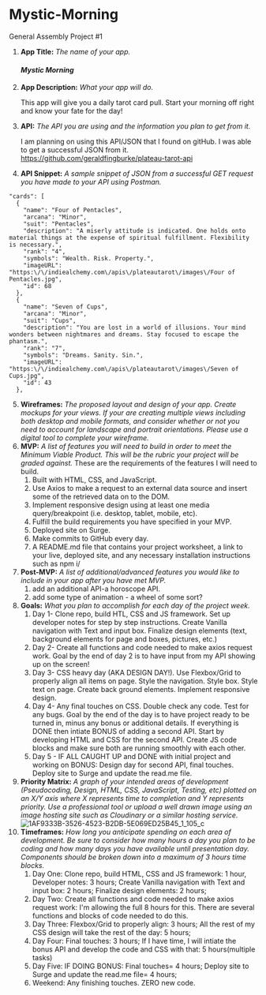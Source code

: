 # Mystic-Morning
General Assembly Project #1
1. **App Title:** *The name of your app. <h4> Mystic Morning* </h4>
2. **App Description:** *What your app will do.* <p>This app will give you a daily tarot card pull. Start your morning off right and know your fate for the day!</p>
3. **API:** *The API you are using and the information you plan to get from it.* <p> I am planning on using this API/JSON that I found on gitHub. I was able to get a successful JSON from it. https://github.com/geraldfingburke/plateau-tarot-api</p> 
4. **API Snippet:** *A sample snippet of JSON from a successful GET request you have made to your API using Postman.*
  ```
  "cards": [
    {
      "name": "Four of Pentacles",
      "arcana": "Minor",
      "suit": "Pentacles",
      "description": "A miserly attitude is indicated. One holds onto material things at the expense of spiritual fulfillment. Flexibility is necessary.",
      "rank": "4",
      "symbols": "Wealth. Risk. Property.",
      "imageURL": "https:\/\/indiealchemy.com\/apis\/plateautarot\/images\/Four of Pentacles.jpg",
      "id": 68
    },
    {
      "name": "Seven of Cups",
      "arcana": "Minor",
      "suit": "Cups",
      "description": "You are lost in a world of illusions. Your mind wonders between nightmares and dreams. Stay focused to escape the phantasm.",
      "rank": "7",
      "symbols": "Dreams. Sanity. Sin.",
      "imageURL": "https:\/\/indiealchemy.com\/apis\/plateautarot\/images\/Seven of Cups.jpg",
      "id": 43
    },
  ```
5. **Wireframes:** *The proposed layout and design of your app. Create mockups for your views. If your are creating multiple views including both desktop and mobile formats, and consider whether or not you need to account for landscape and portrait orientations. Please use a digital tool to complete your wireframe.*
6. **MVP:** *A list of features you will need to build in order to meet the Minimum Viable Product. This will be the rubric your project will be graded against.* These are the requirements of the features I will need to build. 
   1. Built with HTML, CSS, and JavaScript.
   2. Use Axios to make a request to an external data source and insert some of the retrieved data on to the DOM.
   3. Implement responsive design using at least one media query/breakpoint (i.e. desktop, tablet, mobile, etc).
   4. Fulfill the build requirements you have specified in your MVP.
   5. Deployed site on Surge.
   6. Make commits to GitHub every day.
   7. A README.md file that contains your project worksheet, a link to your live, deployed site, and any necessary installation instructions such as npm i/
7. **Post-MVP:** *A list of additional/advanced features you would like to include in your app after you have met MVP.*
   1. add an additional API-a horoscope API.
   2. add some type of animation - a wheel of some sort?
8. **Goals:** *What you plan to accomplish for each day of the project week.*
   1. Day 1- Clone repo, build HTL, CSS and JS framework. Set up developer notes for step by step instructions. Create Vanilla navigation with Text and input           box. Finalize design elements (text, background elements for page and boxes, pictures, etc.)
   2. Day 2- Create all functions and code needed to make axios request work. Goal by the end of day 2 is to have input from my API showing up on the screen!
   3. Day 3- CSS heavy day (AKA DESIGN DAY!). Use Flexbox/Grid to properly align all items on page. Style the navigation. Style box. Style text on page. Create    back ground elements. Implement responsive design.  
   4. Day 4- Any final touches on CSS. Double check any code. Test for any bugs. Goal by the end of the day is to have project ready to be turned in, minus any bonus or additional details. If everything is DONE then intiate BONUS of adding a second API. Start by developing HTML and CSS for the second API. Create JS code blocks and make sure both are running smoothly with each other.
   5. Day 5 - IF ALL CAUGHT UP and DONE with initial project and working on BONUS: Design day for second API, final touches. Deploy site to Surge and update the read.me file. 
9. **Priority Matrix:** *A graph of your intended areas of development (Pseudocoding, Design, HTML, CSS, JavaScript, Testing, etc) plotted on an X/Y axis where X represents time to completion and Y represents priority. Use a professional tool or upload a well drawn image using an image hosting site such as Cloudinary or a similar hosting service.* ![1AF9333B-3526-4523-B2DB-5E069ED25B45_1_105_c](https://user-images.githubusercontent.com/84357702/121060203-562deb00-c790-11eb-85f7-541bcde23b03.jpeg)
10. **Timeframes:** *How long you anticipate spending on each area of development. Be sure to consider how many hours a day you plan to be coding and how many days you have available until presentation day. Components should be broken down into a maximum of 3 hours time blocks.*
    1. Day One: Clone repo, build HTML, CSS and JS framework: 1 hour, Developer notes: 3 hours; Create Vanilla navigation with Text and input box: 2 hours; Finalize design elements: 2 hours;
    2. Day Two: Create all functions and code needed to make axios request work: I'm allowing the full 8 hours for this. There are several functions and blocks of code needed to do this. 
    3. Day Three: Flexbox/Grid to properly align: 3 hours; All the rest of my CSS design will take the rest of the day: 5 hours;
    4. Day Four: Final touches: 3 hours; If I have time, I will intiate the bonus API and develop the code and CSS with that: 5 hours(multiple tasks)
    5. Day Five: IF DOING BONUS: Final touches= 4 hours; Deploy site to Surge and update the read.me file= 4 hours;
    6. Weekend: Any finishing touches. ZERO new code. 
